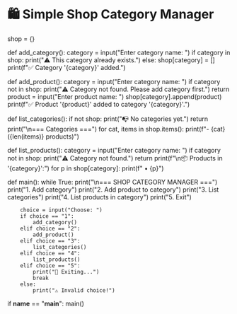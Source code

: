 # 🛍️ Simple Shop Category Manager

shop = {}

def add_category():
    category = input("Enter category name: ")
    if category in shop:
        print("⚠️ This category already exists.")
    else:
        shop[category] = []
        print(f"✅ Category '{category}' added.")

def add_product():
    category = input("Enter category name: ")
    if category not in shop:
        print("⚠️ Category not found. Please add category first.")
        return
    product = input("Enter product name: ")
    shop[category].append(product)
    print(f"✅ Product '{product}' added to category '{category}'.")

def list_categories():
    if not shop:
        print("📭 No categories yet.")
        return
    print("\n=== Categories ===")
    for cat, items in shop.items():
        print(f"- {cat} ({len(items)} products)")

def list_products():
    category = input("Enter category name: ")
    if category not in shop:
        print("⚠️ Category not found.")
        return
    print(f"\n📦 Products in '{category}':")
    for p in shop[category]:
        print(f"  • {p}")

def main():
    while True:
        print("\n=== SHOP CATEGORY MANAGER ===")
        print("1. Add category")
        print("2. Add product to category")
        print("3. List categories")
        print("4. List products in category")
        print("5. Exit")

        choice = input("Choose: ")
        if choice == "1":
            add_category()
        elif choice == "2":
            add_product()
        elif choice == "3":
            list_categories()
        elif choice == "4":
            list_products()
        elif choice == "5":
            print("👋 Exiting...")
            break
        else:
            print("⚠️ Invalid choice!")

if __name__ == "__main__":
    main()
